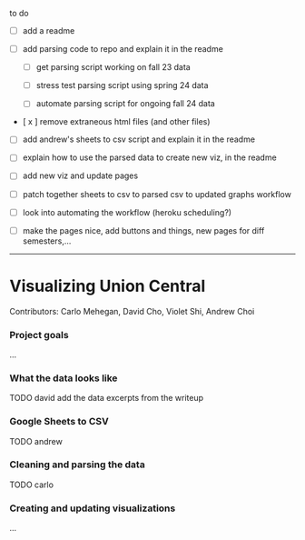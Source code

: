 to do

- [ ] add a readme

- [ ] add parsing code to repo and explain it in the readme

    - [ ] get parsing script working on fall 23 data

    - [ ] stress test parsing script using spring 24 data

    - [ ] automate parsing script for ongoing fall 24 data

- [ x ] remove extraneous html files (and other files)

- [ ] add andrew's sheets to csv script and explain it in the readme

- [ ] explain how to use the parsed data to create new viz, in the readme

- [ ] add new viz and update pages

- [ ] patch together sheets to csv to parsed csv to updated graphs workflow

- [ ] look into automating the workflow (heroku scheduling?)

- [ ] make the pages nice, add buttons and things, new pages for diff semesters,...

---

# Visualizing Union Central

Contributors: Carlo Mehegan, David Cho, Violet Shi, Andrew Choi

### Project goals

...

### What the data looks like

TODO david add the data excerpts from the writeup


### Google Sheets to CSV

TODO andrew


### Cleaning and parsing the data

TODO carlo


### Creating and updating visualizations

...
